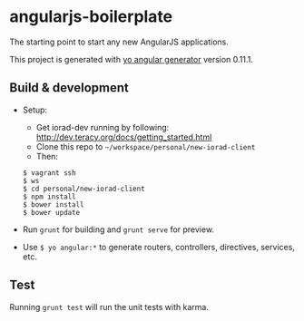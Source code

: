 angularjs-boilerplate
=====================

The starting point to start any new AngularJS applications.


This project is generated with [yo angular generator](https://github.com/yeoman/generator-angular)
version 0.11.1.


Build & development
-------------------
- Setup:

  + Get iorad-dev running by following: http://dev.teracy.org/docs/getting_started.html
  + Clone this repo to `~/workspace/personal/new-iorad-client`
  + Then:

   ```
   $ vagrant ssh
   $ ws
   $ cd personal/new-iorad-client
   $ npm install
   $ bower install
   $ bower update
   ```

- Run `grunt` for building and `grunt serve` for preview.


- Use `$ yo angular:*` to generate routers, controllers, directives, services, etc.

Test
----

Running `grunt test` will run the unit tests with karma.

